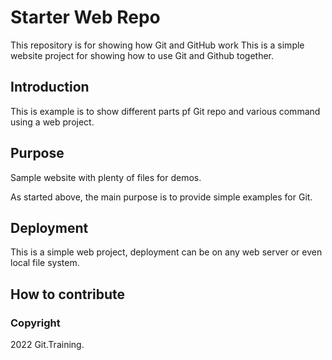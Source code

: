 # Starter Web Repo

This repository is for showing how Git and GitHub work
This is a simple website project for showing how to use 
Git and Github together.

## Introduction

This is example is to show different parts pf Git repo 
and various command using a web project.

## Purpose

Sample website with plenty of files for demos.

As started above, the main purpose is to provide
simple examples for Git.

## Deployment

This is a simple web project, deployment can be
on any web server or even local file system.

## How to contribute

### Copyright

2022 Git.Training.
